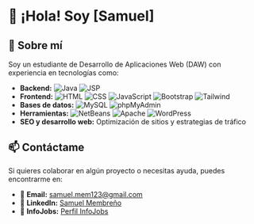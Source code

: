 # 👋 ¡Hola! Soy [Samuel]

## 🚀 Sobre mí
Soy un estudiante de Desarrollo de Aplicaciones Web (DAW) con experiencia en tecnologías como:

- **Backend:** ![Java](https://img.shields.io/badge/Java-007396?style=for-the-badge&logo=java&logoColor=white) ![JSP](https://img.shields.io/badge/JSP-000000?style=for-the-badge&logo=java&logoColor=white)
- **Frontend:** ![HTML](https://img.shields.io/badge/HTML5-E34F26?style=for-the-badge&logo=html5&logoColor=white) ![CSS](https://img.shields.io/badge/CSS3-1572B6?style=for-the-badge&logo=css3&logoColor=white) ![JavaScript](https://img.shields.io/badge/JavaScript-F7DF1E?style=for-the-badge&logo=javascript&logoColor=black) ![Bootstrap](https://img.shields.io/badge/Bootstrap-7952B3?style=for-the-badge&logo=bootstrap&logoColor=white) ![Tailwind](https://img.shields.io/badge/TailwindCSS-38B2AC?style=for-the-badge&logo=tailwind-css&logoColor=white)
- **Bases de datos:** ![MySQL](https://img.shields.io/badge/MySQL-4479A1?style=for-the-badge&logo=mysql&logoColor=white) ![phpMyAdmin](https://img.shields.io/badge/phpMyAdmin-6C78AF?style=for-the-badge&logo=php&logoColor=white)
- **Herramientas:** ![NetBeans](https://img.shields.io/badge/NetBeans-1B6AC6?style=for-the-badge&logo=apache-netbeans-ide&logoColor=white) ![Apache](https://img.shields.io/badge/Apache-D22128?style=for-the-badge&logo=apache&logoColor=white) ![WordPress](https://img.shields.io/badge/WordPress-21759B?style=for-the-badge&logo=wordpress&logoColor=white)
- **SEO y desarrollo web:** Optimización de sitios y estrategias de tráfico

## 📫 Contáctame
Si quieres colaborar en algún proyecto o necesitas ayuda, puedes encontrarme en:
- 📧 **Email:** [samuel.mem123@gmail.com](mailto:samuel.mem123@gmail.com)
- 🔗 **LinkedIn:** [Samuel Membreño](https://www.linkedin.com/in/samuel-membre%C3%B1o-3845b52bb/)
- 💼 **InfoJobs:** [Perfil InfoJobs](https://www.infojobs.net/candidate/cv/view/index.xhtml?dgv=12543435670115930077)

